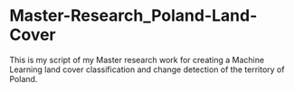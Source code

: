 # Master-Research_Poland-Land-Cover
This is my script of my Master research work for creating a Machine Learning land cover classification and change detection of the territory of Poland. 
